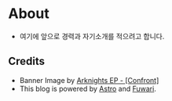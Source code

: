 # About
- 여기에 앞으로 경력과 자기소개를 적으려고 합니다.

## Credits
- Banner Image by [Arknights EP - [Confront]](https://www.youtube.com/watch?v=bu0x7pMiMIw)
- This blog is powered by [Astro](https://astro.build/) and [Fuwari](https://github.com/saicaca/fuwari).